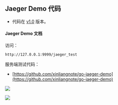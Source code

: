 ## Jaeger Demo 代码

- 代码在 [v1.0](https://github.com/skyzhouzj/xhframwork/releases/tag/v1.0) 版本。

#### Jaeger Demo 文档

访问：

```
http://127.0.0.1:9999/jaeger_test
```

服务端测试代码：

- [https://github.com/xinliangnote/go-jaeger-demo](https://github.com/xinliangnote/go-jaeger-demo)

![](https://github.com/xinliangnote/Go/blob/master/03-xhframwork%20%5B文档%5D/images/jaeger_demo_2.png)

![](https://github.com/xinliangnote/Go/blob/master/03-xhframwork%20%5B文档%5D/images/jaeger_demo_3.png)

